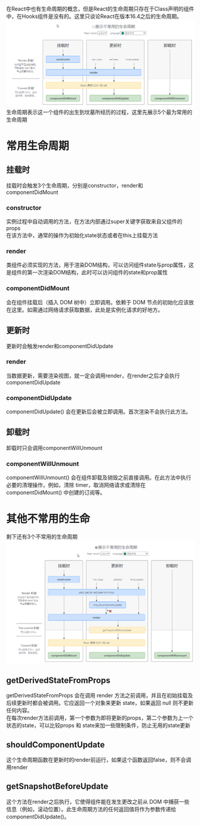 在React中也有生命周期的概念，但是React的生命周期只存在于Class声明的组件中，在Hooks组件是没有的。这里只谈论React在版本16.4之后的生命周期。  
![生命周期（常用）](../img/3-1.png)  
生命周期表示这一个组件的出生到坟墓所经历的过程，这里先展示5个最为常用的生命周期
# 常用生命周期  
## 挂载时
挂载时会触发3个生命周期，分别是constructor，render和componentDidMount
### constructor
实例过程中自动调用的方法，在方法内部通过super关键字获取来自父组件的props  
在该方法中，通常的操作为初始化state状态或者在this上挂载方法
### render
类组件必须实现的方法，用于渲染DOM结构，可以访问组件state与prop属性，这是组件的第一次渲染DOM结构，此时可以访问组件的state和prop属性
### componentDidMount
会在组件挂载后（插入 DOM 树中）立即调用。依赖于 DOM 节点的初始化应该放在这里。如需通过网络请求获取数据，此处是实例化请求的好地方。
## 更新时
更新时会触发render和componentDidUpdate
### render
当数据更新，需要渲染视图，就一定会调用render，在render之后才会执行componentDidUpdate
### componentDidUpdate
componentDidUpdate() 会在更新后会被立即调用。首次渲染不会执行此方法。
## 卸载时
卸载时只会调用componentWillUnmount
### componentWillUnmount
componentWillUnmount() 会在组件卸载及销毁之前直接调用。在此方法中执行必要的清理操作，例如，清除 timer，取消网络请求或清除在 componentDidMount() 中创建的订阅等。
# 其他不常用的生命
剩下还有3个不常用的生命周期
![完整生命周期](../img/3-2.png)  
## getDerivedStateFromProps
getDerivedStateFromProps 会在调用 render 方法之前调用，并且在初始挂载及后续更新时都会被调用。它应返回一个对象来更新 state，如果返回 null 则不更新任何内容。  
在每次render方法前调用，第一个参数为即将更新的props，第二个参数为上一个状态的state，可以比较props 和 state来加一些限制条件，防止无用的state更新
## shouldComponentUpdate
这个生命周期函数在更新时的render前运行，如果这个函数返回false，则不会调用render
## getSnapshotBeforeUpdate
这个方法在render之后执行，它使得组件能在发生更改之前从 DOM 中捕获一些信息（例如，滚动位置）。此生命周期方法的任何返回值将作为参数传递给 componentDidUpdate()。